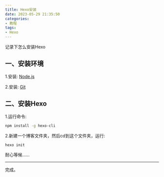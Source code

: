 ```yaml
---
title: Hexo安装
date: 2023-05-29 21:35:50
categories: 
- 教程
tags:
- Hexo
---
```


记录下怎么安装Hexo

一、安装环境
---
1.安装: [Node.js](https://nodejs.org/en)

2.安装: [Git](https://git-scm.com/downloads)

二、安装Hexo
---
1.运行命令:
```bash
npm install -g hexo-cli
```
2.新建一个博客文件夹，然后cd到这个文件夹，运行:
```bash
hexo init
```
耐心等候……

---
完成。
